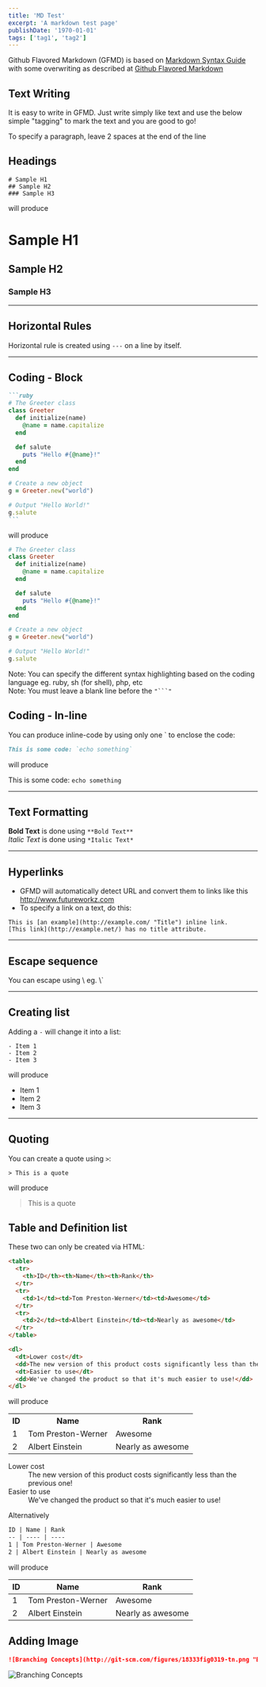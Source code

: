 ```yaml
---
title: 'MD Test'
excerpt: 'A markdown test page'
publishDate: '1970-01-01'
tags: ['tag1', 'tag2']
---
```


Github Flavored Markdown (GFMD) is based on [Markdown Syntax Guide](http://daringfireball.net/projects/markdown/syntax) with some overwriting as described at [Github Flavored Markdown](http://github.github.com/github-flavored-markdown/)

## Text Writing
It is easy to write in GFMD. Just write simply like text and use the below simple "tagging" to mark the text and you are good to go!  

To specify a paragraph, leave 2 spaces at the end of the line

## Headings

```
# Sample H1
## Sample H2
### Sample H3
```

will produce
# Sample H1
## Sample H2
### Sample H3

---

## Horizontal Rules

Horizontal rule is created using `---` on a line by itself.

---

## Coding - Block

````md
```ruby
# The Greeter class
class Greeter
  def initialize(name)
    @name = name.capitalize
  end

  def salute
    puts "Hello #{@name}!"
  end
end

# Create a new object
g = Greeter.new("world")

# Output "Hello World!"
g.salute
```
````
 
will produce  

```ruby
# The Greeter class
class Greeter
  def initialize(name)
    @name = name.capitalize
  end

  def salute
    puts "Hello #{@name}!"
  end
end

# Create a new object
g = Greeter.new("world")

# Output "Hello World!"
g.salute
```

Note: You can specify the different syntax highlighting based on the coding language eg. ruby, sh (for shell), php, etc  
Note: You must leave a blank line before the `"```"`

## Coding - In-line
You can produce inline-code by using only one \` to enclose the code:

```md
This is some code: `echo something`
```

will produce  

This is some code: `echo something`

---

## Text Formatting
**Bold Text** is done using `**Bold Text**`  
*Italic Text* is done using `*Italic Text*`

---

## Hyperlinks
- GFMD will automatically detect URL and convert them to links like this http://www.futureworkz.com
- To specify a link on a text, do this:

```
This is [an example](http://example.com/ "Title") inline link.
[This link](http://example.net/) has no title attribute.
```

---

## Escape sequence
You can escape using \\ eg. \\\`

---

## Creating list

Adding a `-` will change it into a list:

```
- Item 1
- Item 2
- Item 3
```

will produce

- Item 1
- Item 2
- Item 3

---

## Quoting

You can create a quote using `>`:

```
> This is a quote
```

will produce

> This is a quote

## Table and Definition list

These two can only be created via HTML:

```html
<table>
  <tr>
    <th>ID</th><th>Name</th><th>Rank</th>
  </tr>
  <tr>
    <td>1</td><td>Tom Preston-Werner</td><td>Awesome</td>
  </tr>
  <tr>
    <td>2</td><td>Albert Einstein</td><td>Nearly as awesome</td>
  </tr>
</table>

<dl>
  <dt>Lower cost</dt>
  <dd>The new version of this product costs significantly less than the previous one!</dd>
  <dt>Easier to use</dt>
  <dd>We've changed the product so that it's much easier to use!</dd>
</dl>

```

will produce

<table>
  <tr>
    <th>ID</th><th>Name</th><th>Rank</th>
  </tr>
  <tr>
    <td>1</td><td>Tom Preston-Werner</td><td>Awesome</td>
  </tr>
  <tr>
    <td>2</td><td>Albert Einstein</td><td>Nearly as awesome</td>
  </tr>
</table>

<dl>
  <dt>Lower cost</dt>
  <dd>The new version of this product costs significantly less than the previous one!</dd>
  <dt>Easier to use</dt>
  <dd>We've changed the product so that it's much easier to use!</dd>
</dl>


Alternatively

```md
ID | Name | Rank
-- | ---- | ----
1 | Tom Preston-Werner | Awesome
2 | Albert Einstein | Nearly as awesome
```

will produce

ID | Name | Rank
-- | ---- | ----
1 | Tom Preston-Werner | Awesome
2 | Albert Einstein | Nearly as awesome

## Adding Image

```md
![Branching Concepts](http://git-scm.com/figures/18333fig0319-tn.png "Branching Map")
```

![Branching Concepts](http://git-scm.com/figures/18333fig0319-tn.png "Branching Map")
